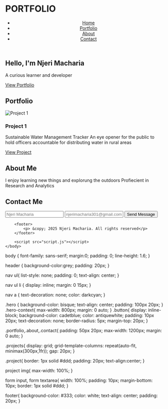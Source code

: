 # PORTFOLIO

<!DOCTYPE html>
<html lang="en">
    <head>
        <meta charset="UTF-8">
        <meta name="viewport" content="width=device-width" initial-scale="1.0">
        <title> Njeri Macharia- Portfolio </title>
        <link rel="stylesheet" href="style.css">
    </head>
    <body>
        <header>
            <nav>
                <ul>
                    <li><a href="#home">Home</a></li>
                    <li><a href="#portfolio">Portfolio</a></li>
                    <li><a href="#about">About</a></li>
                    <li><a href="#contact"> Contact</a></li>
                </ul>
            </nav>
        </header>
        <section id="home" class="hero">
            <div class="hero-content">
                <h1> Hello, I'm Njeri Macharia</h1>
                <p> A curious learner and developer</p>
                <a href="#portfolio" class="button"> View Portfolio</a>
            </div>
        </div>
        </section>
        <section id="portfolio" class="Portfolio">
            <h2> Portfolio</h2>
            <div class="projects">
            <div class="project">
                <img src="placeholder-project.jpg" alt="Project 1">
                <h3>Project 1</h3>
                <p> Sustainable Water Management Tracker
                    An eye opener for the public to hold officers accountable for distributing water in rural areas
                </p>
                <a href="project 1. html" class="button">View Project</a>
            </div>
            </div>
        </section>
        <section id="about" class="about">
            <h2> About Me</h2>
            <p> I enjoy learning new things and explorung the outdoors
                Profiecient in Research and Analytics
            </p>
        </section>
        <section id="contact" class="contact">
            <h2> Contact Me</h2>
            <form>
                <input type="text" placeholder="Njeri Macharia">
                <input type="email" placeholder="njerimacharia301@gmail.com">
                <button type="submit"> Send Message</button>
            </form>
        </section>

        <footer>
            <p> &copy; 2025 Njeri Macharia. All rights reserved</p>
        </footer>

        <script src="script.js"></script>
    </body>
</html>


body {
 font-family: sans-serif;
 margin:0;
 padding: 0;
 line-height: 1.6;
}

header {
background-color:grey;
padding: 20px;
}

nav ul{
    list-style: none;
    padding: 0;
    text-align: center;
}

nav ul li {
    display: inline;
    margin: 0 15px;
}

nav a {
    text-decoration: none;
    color: darkcyan;
}

.hero {
    background-color: bisque;
    text-align: center;
    padding: 100px 20px;
}
.hero-context{
    max-width: 800px;
    margin: 0 auto;
}
.button{
    display: inline-block;
    background-color: cadetblue;
    color: antiquewhite;
    padding: 10px 20px;
    text-decoration: none;
    border-radius: 5px;
    margin-top: 20px;
}

.portfolio,.about,.contact{
    padding: 50px 20px;
    max-width: 1200px;
    margin: 0 auto;
}

.projects{
    display: grid;
    grid-template-columns: repeat(auto-fit, minimax(300px,1fr));
    gap: 20px;
}

.project{
    border: 1px solid #ddd;
    padding: 20px;
    text-align:center;
}

project img{
    max-width: 100%;
}

form input, form textarea{
    width: 100%;
    padding: 10px;
    margin-bottom: 10px;
    border: 1px solid #ddd;
}

footer{
    background-color: #333;
    color: white;
    text-align: center;
    padding: 20px;
}
